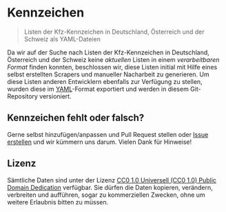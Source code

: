 # Kennzeichen

> Listen der Kfz-Kennzeichen in Deutschland, Österreich und der Schweiz als YAML-Dateien

Da wir auf der Suche nach Listen der Kfz-Kennzeichen in Deutschland, Österreich und der Schweiz keine *aktuellen* Listen in einem *verarbeitbaren Format* finden konnten, beschlossen wir, diese Listen initial mit Hilfe eines selbst erstellten Scrapers und manueller Nacharbeit zu generieren. Um diese Listen anderen Entwicklern ebenfalls zur Verfügung zu stellen, wurden diese im [YAML](https://de.wikipedia.org/wiki/YAML)-Format exportiert und werden in diesem Git-Repository versioniert.

## Kennzeichen fehlt oder falsch?

Gerne selbst hinzufügen/anpassen und Pull Request stellen oder [Issue erstellen](https://github.com/offene-daten/kennzeichen/issues/new) und wir kümmern uns darum. Vielen Dank für Hinweise!

## Lizenz

Sämtliche Daten sind unter der Lizenz [CC0 1.0 Universell (CC0 1.0) Public Domain Dedication](https://creativecommons.org/publicdomain/zero/1.0/deed.de) verfügbar. Sie dürfen die Daten kopieren, verändern, verbreiten und aufführen, sogar zu kommerziellen Zwecken, ohne um weitere Erlaubnis bitten zu müssen.
